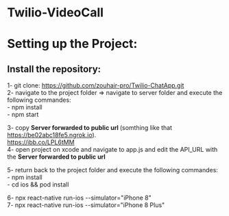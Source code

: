 # Twilio-VideoCall

# Setting up the Project:

## Install the repository:
  1- git clone: https://github.com/zouhair-pro/Twilio-ChatApp.git <br />
  2- navigate to the project folder => navigate to server folder and execute the following commandes:<br />
      - npm install <br />
      - npm start <br />
  
  3- copy <b> Server forwarded to public url </b> (somthing like that https://be02abc18fe5.ngrok.io). <br />
  https://ibb.co/LPL6tMM <br />
  4- open project on xcode and navigate to app.js and edit the API_URL with the <b> Server forwarded to public url </b> <br />
  
  5- return back to the project folder and execute the following commandes: <br />
      -  npm install <br />
      -  cd ios && pod install <br />

  6- npx react-native run-ios --simulator="iPhone 8" <br />
  7- npx react-native run-ios --simulator="iPhone 8 Plus" <br />
  
  



